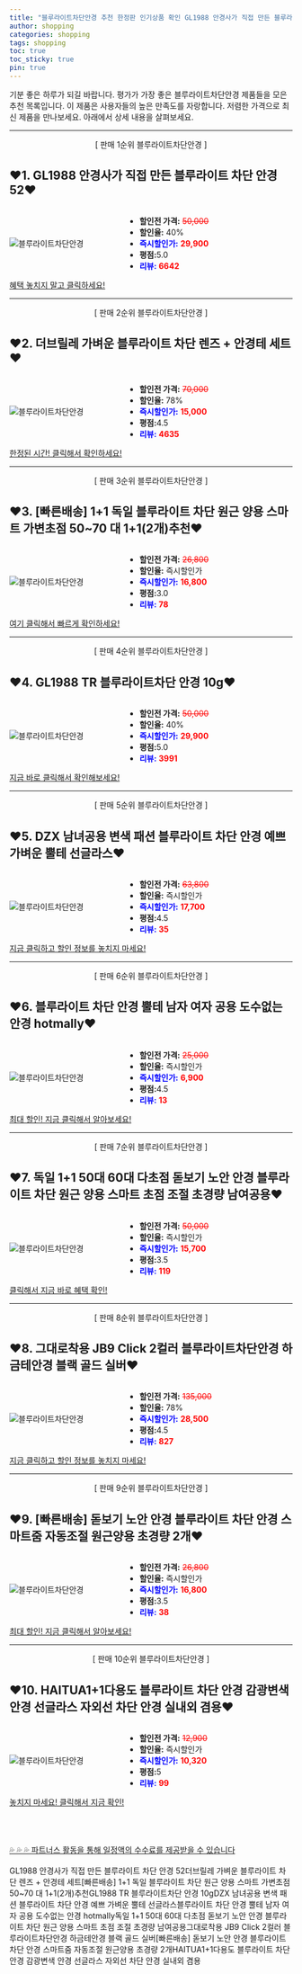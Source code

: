 ```yaml
---
title: "블루라이트차단안경 추천 한정판 인기상품 확인 GL1988 안경사가 직접 만든 블루라이트"
author: shopping
categories: shopping
tags: shopping
toc: true
toc_sticky: true
pin: true
---
```

기분 좋은 하루가 되길 바랍니다. 평가가 가장 좋은 블루라이트차단안경 제품들을 모은 추천 목록입니다. 이 제품은 사용자들의 높은 만족도를 자랑합니다. 저렴한 가격으로 최신 제품을 만나보세요. 아래에서 상세 내용을 살펴보세요.

---
<p class="toplist" style="margin: 0 auto; display: block; width: fit-content;">[ 판매 1순위 블루라이트차단안경 ]</p>

<h2><strong>❤️1. GL1988 안경사가 직접 만든 블루라이트 차단 안경 52❤️</strong></h2>

<div style="display: flex; align-items: center;">
    <div style="flex: 0.4;">
        <img src="https://thumbnail6.coupangcdn.com/thumbnails/remote/230x230ex/image/retail/images/1585286075043104-a3a30a67-59e3-4f55-9e40-44b300336e12.jpg" alt="블루라이트차단안경" style="max-width: 100%;">
    </div>
    <div style="flex: 0.6; margin-left: 10px;">
        <ul>
            <li><strong>할인전 가격:</strong> <del style="color: red;">50,000</del></li>
            <li><strong>할인율:</strong> 40%</li>
            <li><span style='color:blue'><strong>즉시할인가:</strong></span> <span style='color:red'><strong>29,900</strong></span></li>
            <li><strong>평점:</strong>5.0</li>
            <li><span style='color:blue'><strong>리뷰:</strong></span> <span style='color:red'><strong>6642</strong></span></li>
        </ul>
    </div>
</div>
<div class="center">
    <a href="https://selin100587001.github.io?lptag=AF9450613&subid=githubio&pageKey=6443551720&traceid=V0-153&itemId=12211960448&vendorItemId=79482794892" class="myButton">
        혜택 놓치지 말고 클릭하세요!
    </a>
</div>


---
<p class="toplist" style="margin: 0 auto; display: block; width: fit-content;">[ 판매 2순위 블루라이트차단안경 ]</p>

<h2><strong>❤️2. 더브릴레 가벼운 블루라이트 차단 렌즈 + 안경테 세트❤️</strong></h2>

<div style="display: flex; align-items: center;">
    <div style="flex: 0.4;">
        <img src="https://thumbnail9.coupangcdn.com/thumbnails/remote/230x230ex/image/rs_quotation_api/5rsrspym/76c0252853314f6bab54f433642fedcc.jpg" alt="블루라이트차단안경" style="max-width: 100%;">
    </div>
    <div style="flex: 0.6; margin-left: 10px;">
        <ul>
            <li><strong>할인전 가격:</strong> <del style="color: red;">70,000</del></li>
            <li><strong>할인율:</strong> 78%</li>
            <li><span style='color:blue'><strong>즉시할인가:</strong></span> <span style='color:red'><strong>15,000</strong></span></li>
            <li><strong>평점:</strong>4.5</li>
            <li><span style='color:blue'><strong>리뷰:</strong></span> <span style='color:red'><strong>4635</strong></span></li>
        </ul>
    </div>
</div>
<div class="center">
    <a href="https://selin100587001.github.io?lptag=AF9450613&subid=githubio&pageKey=328757254&traceid=V0-153&itemId=1051389183&vendorItemId=86214478126" class="myButton">
        한정된 시간! 클릭해서 확인하세요!
    </a>
</div>


---
<p class="toplist" style="margin: 0 auto; display: block; width: fit-content;">[ 판매 3순위 블루라이트차단안경 ]</p>

<h2><strong>❤️3. [빠른배송] 1+1 독일 블루라이트 차단 원근 양용 스마트 가변초점 50~70 대 1+1(2개)추천❤️</strong></h2>

<div style="display: flex; align-items: center;">
    <div style="flex: 0.4;">
        <img src="https://thumbnail8.coupangcdn.com/thumbnails/remote/230x230ex/image/vendor_inventory/d206/d800fd59ca0472abe60a74ba8bbfd3f5daf73a85811a3cafb623c060249e.jpg" alt="블루라이트차단안경" style="max-width: 100%;">
    </div>
    <div style="flex: 0.6; margin-left: 10px;">
        <ul>
            <li><strong>할인전 가격:</strong> <del style="color: red;">26,800</del></li>
            <li><strong>할인율:</strong> 즉시할인가</li>
            <li><span style='color:blue'><strong>즉시할인가:</strong></span> <span style='color:red'><strong>16,800</strong></span></li>
            <li><strong>평점:</strong>3.0</li>
            <li><span style='color:blue'><strong>리뷰:</strong></span> <span style='color:red'><strong>78</strong></span></li>
        </ul>
    </div>
</div>
<div class="center">
    <a href="https://selin100587001.github.io?lptag=AF9450613&subid=githubio&pageKey=7951189736&traceid=V0-153&itemId=21946591986&vendorItemId=89172555863" class="myButton">
        여기 클릭해서 빠르게 확인하세요!
    </a>
</div>


---
<p class="toplist" style="margin: 0 auto; display: block; width: fit-content;">[ 판매 4순위 블루라이트차단안경 ]</p>

<h2><strong>❤️4. GL1988 TR 블루라이트차단 안경 10g❤️</strong></h2>

<div style="display: flex; align-items: center;">
    <div style="flex: 0.4;">
        <img src="https://thumbnail8.coupangcdn.com/thumbnails/remote/230x230ex/image/rs_quotation_api/0yawwgoj/c5184f802adc43d9a272d9def8b90bc7.jpg" alt="블루라이트차단안경" style="max-width: 100%;">
    </div>
    <div style="flex: 0.6; margin-left: 10px;">
        <ul>
            <li><strong>할인전 가격:</strong> <del style="color: red;">50,000</del></li>
            <li><strong>할인율:</strong> 40%</li>
            <li><span style='color:blue'><strong>즉시할인가:</strong></span> <span style='color:red'><strong>29,900</strong></span></li>
            <li><strong>평점:</strong>5.0</li>
            <li><span style='color:blue'><strong>리뷰:</strong></span> <span style='color:red'><strong>3991</strong></span></li>
        </ul>
    </div>
</div>
<div class="center">
    <a href="https://selin100587001.github.io?lptag=AF9450613&subid=githubio&pageKey=6511312982&traceid=V0-153&itemId=14383238816&vendorItemId=81627541505" class="myButton">
        지금 바로 클릭해서 확인해보세요!
    </a>
</div>


---
<p class="toplist" style="margin: 0 auto; display: block; width: fit-content;">[ 판매 5순위 블루라이트차단안경 ]</p>

<h2><strong>❤️5. DZX 남녀공용 변색 패션 블루라이트 차단 안경 예쁘 가벼운 뿔테 선글라스❤️</strong></h2>

<div style="display: flex; align-items: center;">
    <div style="flex: 0.4;">
        <img src="https://thumbnail6.coupangcdn.com/thumbnails/remote/230x230ex/image/vendor_inventory/e9fa/0adef90bb6bfcbc96c0a9d5bc8f2ccfd0a8491f3caea3a146745ac0c8a60.jpeg" alt="블루라이트차단안경" style="max-width: 100%;">
    </div>
    <div style="flex: 0.6; margin-left: 10px;">
        <ul>
            <li><strong>할인전 가격:</strong> <del style="color: red;">63,800</del></li>
            <li><strong>할인율:</strong> 즉시할인가</li>
            <li><span style='color:blue'><strong>즉시할인가:</strong></span> <span style='color:red'><strong>17,700</strong></span></li>
            <li><strong>평점:</strong>4.5</li>
            <li><span style='color:blue'><strong>리뷰:</strong></span> <span style='color:red'><strong>35</strong></span></li>
        </ul>
    </div>
</div>
<div class="center">
    <a href="https://selin100587001.github.io?lptag=AF9450613&subid=githubio&pageKey=8161802344&traceid=V0-153&itemId=23271349466&vendorItemId=90349344150" class="myButton">
        지금 클릭하고 할인 정보를 놓치지 마세요!
    </a>
</div>


---
<p class="toplist" style="margin: 0 auto; display: block; width: fit-content;">[ 판매 6순위 블루라이트차단안경 ]</p>

<h2><strong>❤️6. 블루라이트 차단 안경 뿔테 남자 여자 공용 도수없는 안경 hotmally❤️</strong></h2>

<div style="display: flex; align-items: center;">
    <div style="flex: 0.4;">
        <img src="https://thumbnail7.coupangcdn.com/thumbnails/remote/230x230ex/image/vendor_inventory/1567/9d8eeb6bf5de3eaface24b2e9b985f8794e8a96d6de46ddc83a7de859ff9.png" alt="블루라이트차단안경" style="max-width: 100%;">
    </div>
    <div style="flex: 0.6; margin-left: 10px;">
        <ul>
            <li><strong>할인전 가격:</strong> <del style="color: red;">25,000</del></li>
            <li><strong>할인율:</strong> 즉시할인가</li>
            <li><span style='color:blue'><strong>즉시할인가:</strong></span> <span style='color:red'><strong>6,900</strong></span></li>
            <li><strong>평점:</strong>4.5</li>
            <li><span style='color:blue'><strong>리뷰:</strong></span> <span style='color:red'><strong>13</strong></span></li>
        </ul>
    </div>
</div>
<div class="center">
    <a href="https://selin100587001.github.io?lptag=AF9450613&subid=githubio&pageKey=8042213147&traceid=V0-153&itemId=22523036670&vendorItemId=89565080305" class="myButton">
        최대 할인! 지금 클릭해서 알아보세요!
    </a>
</div>


---
<p class="toplist" style="margin: 0 auto; display: block; width: fit-content;">[ 판매 7순위 블루라이트차단안경 ]</p>

<h2><strong>❤️7. 독일 1+1 50대 60대 다초점 돋보기 노안 안경 블루라이트 차단 원근 양용 스마트 초점 조절 초경량 남여공용❤️</strong></h2>

<div style="display: flex; align-items: center;">
    <div style="flex: 0.4;">
        <img src="https://thumbnail10.coupangcdn.com/thumbnails/remote/230x230ex/image/vendor_inventory/b091/09f5518246660307a704ea97de6c0acc6cee5e5e9262d0e926d7c5d343f7.png" alt="블루라이트차단안경" style="max-width: 100%;">
    </div>
    <div style="flex: 0.6; margin-left: 10px;">
        <ul>
            <li><strong>할인전 가격:</strong> <del style="color: red;">50,000</del></li>
            <li><strong>할인율:</strong> 즉시할인가</li>
            <li><span style='color:blue'><strong>즉시할인가:</strong></span> <span style='color:red'><strong>15,700</strong></span></li>
            <li><strong>평점:</strong>3.5</li>
            <li><span style='color:blue'><strong>리뷰:</strong></span> <span style='color:red'><strong>119</strong></span></li>
        </ul>
    </div>
</div>
<div class="center">
    <a href="https://selin100587001.github.io?lptag=AF9450613&subid=githubio&pageKey=8011662951&traceid=V0-153&itemId=22352836400&vendorItemId=89397924765" class="myButton">
        클릭해서 지금 바로 혜택 확인!
    </a>
</div>


---
<p class="toplist" style="margin: 0 auto; display: block; width: fit-content;">[ 판매 8순위 블루라이트차단안경 ]</p>

<h2><strong>❤️8. 그대로착용 JB9 Click 2컬러 블루라이트차단안경 하금테안경 블랙 골드 실버❤️</strong></h2>

<div style="display: flex; align-items: center;">
    <div style="flex: 0.4;">
        <img src="https://thumbnail6.coupangcdn.com/thumbnails/remote/230x230ex/image/vendor_inventory/0b22/5d0f7075d25c0a3a0c7447909d0e54ae7f653eed4459b541ed56a0b26749.jpg" alt="블루라이트차단안경" style="max-width: 100%;">
    </div>
    <div style="flex: 0.6; margin-left: 10px;">
        <ul>
            <li><strong>할인전 가격:</strong> <del style="color: red;">135,000</del></li>
            <li><strong>할인율:</strong> 78%</li>
            <li><span style='color:blue'><strong>즉시할인가:</strong></span> <span style='color:red'><strong>28,500</strong></span></li>
            <li><strong>평점:</strong>4.5</li>
            <li><span style='color:blue'><strong>리뷰:</strong></span> <span style='color:red'><strong>827</strong></span></li>
        </ul>
    </div>
</div>
<div class="center">
    <a href="https://selin100587001.github.io?lptag=AF9450613&subid=githubio&pageKey=4931797878&traceid=V0-153&itemId=6481890014&vendorItemId=73776164781" class="myButton">
        지금 클릭하고 할인 정보를 놓치지 마세요!
    </a>
</div>


---
<p class="toplist" style="margin: 0 auto; display: block; width: fit-content;">[ 판매 9순위 블루라이트차단안경 ]</p>

<h2><strong>❤️9. [빠른배송] 돋보기 노안 안경 블루라이트 차단 안경 스마트줌 자동조절 원근양용 초경량 2개❤️</strong></h2>

<div style="display: flex; align-items: center;">
    <div style="flex: 0.4;">
        <img src="https://thumbnail8.coupangcdn.com/thumbnails/remote/230x230ex/image/vendor_inventory/9890/9bbdc3a91ac6deeb04709f92bcbdb24d173341b880f07a783623882615f8.jpg" alt="블루라이트차단안경" style="max-width: 100%;">
    </div>
    <div style="flex: 0.6; margin-left: 10px;">
        <ul>
            <li><strong>할인전 가격:</strong> <del style="color: red;">26,800</del></li>
            <li><strong>할인율:</strong> 즉시할인가</li>
            <li><span style='color:blue'><strong>즉시할인가:</strong></span> <span style='color:red'><strong>16,800</strong></span></li>
            <li><strong>평점:</strong>3.5</li>
            <li><span style='color:blue'><strong>리뷰:</strong></span> <span style='color:red'><strong>38</strong></span></li>
        </ul>
    </div>
</div>
<div class="center">
    <a href="https://selin100587001.github.io?lptag=AF9450613&subid=githubio&pageKey=8192724408&traceid=V0-153&itemId=23452376290&vendorItemId=90726004204" class="myButton">
        최대 할인! 지금 클릭해서 알아보세요!
    </a>
</div>


---
<p class="toplist" style="margin: 0 auto; display: block; width: fit-content;">[ 판매 10순위 블루라이트차단안경 ]</p>

<h2><strong>❤️10. HAITUA1+1다용도 블루라이트 차단 안경 감광변색 안경 선글라스 자외선 차단 안경 실내외 겸용❤️</strong></h2>

<div style="display: flex; align-items: center;">
    <div style="flex: 0.4;">
        <img src="https://thumbnail10.coupangcdn.com/thumbnails/remote/230x230ex/image/vendor_inventory/bb9c/970b31d6c031c7aee3df2890fabf7a068a3ddb461af5fdc017035ca04491.jpg" alt="블루라이트차단안경" style="max-width: 100%;">
    </div>
    <div style="flex: 0.6; margin-left: 10px;">
        <ul>
            <li><strong>할인전 가격:</strong> <del style="color: red;">12,900</del></li>
            <li><strong>할인율:</strong> 즉시할인가</li>
            <li><span style='color:blue'><strong>즉시할인가:</strong></span> <span style='color:red'><strong>10,320</strong></span></li>
            <li><strong>평점:</strong>5</li>
            <li><span style='color:blue'><strong>리뷰:</strong></span> <span style='color:red'><strong>99</strong></span></li>
        </ul>
    </div>
</div>
<div class="center">
    <a href="https://selin100587001.github.io?lptag=AF9450613&subid=githubio&pageKey=8181435348&traceid=V0-153&itemId=23392662394&vendorItemId=90420009846" class="myButton">
        놓치지 마세요! 클릭해서 지금 확인!
    </a>
</div>

<br><br><br>[💦 💦 💦 파트너스 활동을 통해 일정액의 수수료를 제공받을 수 있습니다](https://link.coupang.com/a/bcpT2c)<br><br>GL1988 안경사가 직접 만든 블루라이트 차단 안경 52더브릴레 가벼운 블루라이트 차단 렌즈 + 안경테 세트[빠른배송] 1+1 독일 블루라이트 차단 원근 양용 스마트 가변초점 50~70 대 1+1(2개)추천GL1988 TR 블루라이트차단 안경 10gDZX 남녀공용 변색 패션 블루라이트 차단 안경 예쁘 가벼운 뿔테 선글라스블루라이트 차단 안경 뿔테 남자 여자 공용 도수없는 안경 hotmally독일 1+1 50대 60대 다초점 돋보기 노안 안경 블루라이트 차단 원근 양용 스마트 초점 조절 초경량 남여공용그대로착용 JB9 Click 2컬러 블루라이트차단안경 하금테안경 블랙 골드 실버[빠른배송] 돋보기 노안 안경 블루라이트 차단 안경 스마트줌 자동조절 원근양용 초경량 2개HAITUA1+1다용도 블루라이트 차단 안경 감광변색 안경 선글라스 자외선 차단 안경 실내외 겸용